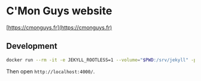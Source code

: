 # C'Mon Guys website

[https://cmonguys.fr](https://cmonguys.fr)

## Development

```bash
docker run --rm -it -e JEKYLL_ROOTLESS=1 --volume="$PWD:/srv/jekyll" -p 4000:4000 -p 35729:35729 jekyll/jekyll jekyll serve --livereload
```

Then open `http://localhost:4000/`.